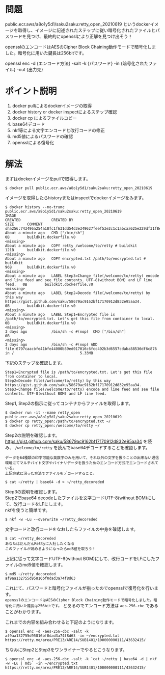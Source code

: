 # 問題
public.ecr.aws/a8o1y5d1/saku2saku:retty_open_20210619 というdockerイメージを取得し、イメージに記述されたステップに従い暗号化されたファイルとパスワードを見つけ、最終的にopensslにより正解を見つけ出そう！

opensslのエンコードはAESのCipher Block Chaining動作モードで暗号化しました。暗号化に用いた鍵長は256bitです。

openssl enc -d {エンコード方法} -salt -k {パスワード} -in {暗号化されたファイル} -out {出力先}

# ポイント説明
1. docker pullによるdockerイメージの取得
2. docker history or docker inspectによるステップ確認
3. docker cp によるファイルコピー
4. base64デコード
5. nkf等による文字エンコードと改行コードの修正
6. md5値によるパスワードの確認
7. opensslによる復号化

# 解法
まずはdockerイメージをpullで取得します。

```shell
$ docker pull public.ecr.aws/a8o1y5d1/saku2saku:retty_open_20210619
```

イメージを取得したらhistoryまたはinspectでdockerイメージをみます。

```shell
$ docker history --no-trunc public.ecr.aws/a8o1y5d1/saku2saku:retty_open_20210619
IMAGE                                                                     CREATED              CREATED BY                                                                                                                    SIZE      COMMENT
sha256:743496a254a18fc1f631dd54d3e349627feef53e2c1c1abcaa625e229df31f8e   About a minute ago   CMD ["/bin/sh"]                                                                                                               0B        buildkit.dockerfile.v0
<missing>                                                                 About a minute ago   COPY retty /welcome/to/retty # buildkit                                                                                       121B      buildkit.dockerfile.v0
<missing>                                                                 About a minute ago   COPY encrypted.txt /path/to/encrypted.txt # buildkit                                                                          96B       buildkit.dockerfile.v0
<missing>                                                                 About a minute ago   LABEL Step3=Change file(/welcome/to/retty) encode and line feed and see file contents. UTF-8(without BOM) and LF line feed.   0B        buildkit.dockerfile.v0
<missing>                                                                 About a minute ago   LABEL Step2=Decode file(/welcome/to/retty) by this way https://gist.github.com/saku/58679ac9162bf17170912d832e95aa34.         0B        buildkit.dockerfile.v0
<missing>                                                                 About a minute ago   LABEL Step1=Encrypted file is /path/to/encrypted.txt. Let's get this file from container to local.                            0B        buildkit.dockerfile.v0
<missing>                                                                 3 days ago           /bin/sh -c #(nop)  CMD ["/bin/sh"]                                                                                            0B
<missing>                                                                 3 days ago           /bin/sh -c #(nop) ADD file:6797caacbfe41bfe44000b39ed017016c6fcc492b3d6557cdaba88536df6c876 in /                              5.33MB
```

下記のステップを確認します。
```
Step1=Encrypted file is /path/to/encrypted.txt. Let's get this file from container to local.
Step2=Decode file(/welcome/to/retty) by this way https://gist.github.com/saku/58679ac9162bf17170912d832e95aa34.
Step3=Change file(/welcome/to/retty) encode and line feed and see file contents. UTF-8(without BOM) and LF line feed.
```

Step1, Step2の指示に従ってコンテナからファイルを取得します。

```shell
$ docker run -it --name retty_open public.ecr.aws/a8o1y5d1/saku2saku:retty_open_20210619
$ docker cp retty_open:/path/to/encrypted.txt ~/
$ docker cp retty_open:/welcome/to/retty ~/
```

Step2の説明を確認します。  
https://gist.github.com/saku/58679ac9162bf17170912d832e95aa34 を読み、 `/welcome/to/retty` を読んでbase64デコードすることを確認します。

```
データを64種類の印字可能な英数字のみを用いて、それ以外の文字を扱うことの出来ない通信環境にてマルチバイト文字やバイナリデータを扱うためのエンコード方式でエンコードされている。
上記方式に沿った方法でファイルをデコードすること。
```

```shell
$ cat ~/retty | base64 -d > ~/retty_decoreded 
```

Step3の説明を確認します。  
Step2でbase64 decodeしたファイルを文字コードUTF-8(without BOM)にして、改行コードをLFにします。  
nkfを使うと簡単です。

```shell
$ nkf -w -Lu --overwrite ~/retty_decoreded
```

文字コードと改行コードをなおしたらファイルの中身を確認します。
```shell
$ cat ~/retty_decoreded
あなたはだんだんRettyに入社したくなる
このファイルが読めるようになったらmd5値を取ろう！
```

上記に従って文字コードUTF-8(without BOM)にして、改行コードをLFにしたファイルのmd5値を確認します。

```shell
$ md5 ~/retty_decoreded
af9aa132755d95816bf0dad3a74f8d63
```

これにて、パスワードと暗号化ファイルが揃ったのでopensslで復号化を行います。  
`opensslのエンコードはAESのCipher Block Chaining動作モードで暗号化しました。暗号化に用いた鍵長は256bitです。` とあるのでエンコード方法は `aes-256-cbc` であることがわかります。

これまでの内容を組み合わせると下記のようになります。

```shell
$ openssl enc -d -aes-256-cbc -salt -k af9aa132755d95816bf0dad3a74f8d63 -in ~/encrypted.txt
https://retty.me/area/PRE13/ARE14/SUB1401/100000000111/43632415/
```

ちなみにStep2とStep3をワンライナーでやるとこうなります。
```shell
$ openssl enc -d -aes-256-cbc -salt -k `cat ~/retty | base64 -d | nkf -w -Lu | md5` -in ~/encrypted.txt
https://retty.me/area/PRE13/ARE14/SUB1401/100000000111/43632415/
```
